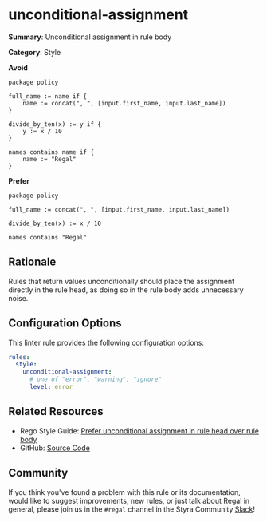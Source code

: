 # unconditional-assignment

**Summary**: Unconditional assignment in rule body

**Category**: Style

**Avoid**
```rego
package policy

full_name := name if {
    name := concat(", ", [input.first_name, input.last_name])
}

divide_by_ten(x) := y if {
    y := x / 10
}

names contains name if {
    name := "Regal"
}
```

**Prefer**
```rego
package policy

full_name := concat(", ", [input.first_name, input.last_name])

divide_by_ten(x) := x / 10

names contains "Regal"
```

## Rationale

Rules that return values unconditionally should place the assignment directly in the rule head, as doing so in the rule
body adds unnecessary noise.

## Configuration Options

This linter rule provides the following configuration options:

```yaml
rules:
  style:
    unconditional-assignment:
      # one of "error", "warning", "ignore"
      level: error
```

## Related Resources

- Rego Style Guide: [Prefer unconditional assignment in rule head over rule body](https://github.com/StyraInc/rego-style-guide#prefer-unconditional-assignment-in-rule-head-over-rule-body)
- GitHub: [Source Code](https://github.com/open-policy-agent/regal/blob/main/bundle/regal/rules/style/unconditional-assignment/unconditional_assignment.rego)

## Community

If you think you've found a problem with this rule or its documentation, would like to suggest improvements, new rules,
or just talk about Regal in general, please join us in the `#regal` channel in the Styra Community
[Slack](https://inviter.co/styra)!
